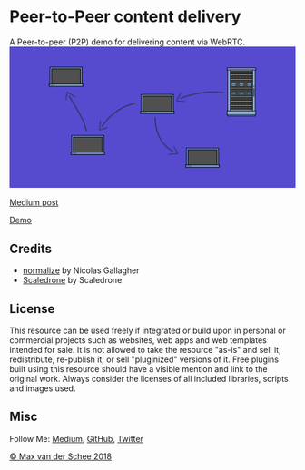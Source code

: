 # Peer-to-Peer content delivery

A Peer-to-peer (P2P) demo for delivering content via WebRTC.
![](preview.png)

[Medium post](https://medium.com/@maxvanderschee/the-power-of-peer-to-peer-right-in-your-browser-16fbeff0d44d)

[Demo](https://demo.dev-attic.com/peer-to-peer-web-content/index.html)

## Credits

- [normalize](github.com/necolas/normalize.css) by Nicolas Gallagher
- [Scaledrone](https://www.scaledrone.com/) by Scaledrone

## License
This resource can be used freely if integrated or build upon in personal or commercial projects such as websites, web apps and web templates intended for sale. It is not allowed to take the resource "as-is" and sell it, redistribute, re-publish it, or sell "pluginized" versions of it. Free plugins built using this resource should have a visible mention and link to the original work. Always consider the licenses of all included libraries, scripts and images used.

## Misc

Follow Me: [Medium](https://medium.com/@maxvanderschee), [GitHub](https://github.com/mvdschee), [Twitter](https://twitter.com/maxvanderschee)

[© Max van der Schee 2018](https://maxvanderschee.nl)




